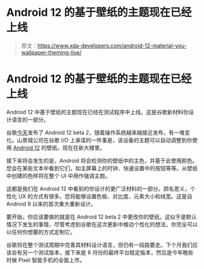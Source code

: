 # Android 12 的基于壁纸的主题现在已经上线

> 原文：<https://www.xda-developers.com/android-12-material-you-wallpaper-theming-live/>

# Android 12 的基于壁纸的主题现在已经上线

Android 12 中基于壁纸的主题现在已经在测试程序中上线。这是谷歌新材料你设计语言的一部分。

谷歌[今天](https://www.xda-developers.com/android-12-beta-2/)发布了 Android 12 beta 2，随着操作系统越来越接近发布，有一堆变化。山景城公司在谷歌 I/O 上承诺的一件事是，该设备的主题可以自动调整到你使用 [Android 12](https://www.xda-developers.com/android-12/) 的壁纸。现在在新大楼里。

接下来将会发生的是，Android 将会检测你的壁纸中的主色，并基于此使用颜色。您会在某些文本中看到它们，如主屏幕上的时钟、快速设置中的按钮等等。从壁纸中创建的色样将在整个 UI 中用作强调主题。

这都是我们在 Android 12 中看到的你设计的更广泛材料的一部分。顾名思义，个性化 UX 的方式有很多。您将能够设置色板、对比度、元素大小和线宽。这是自 Android 9 以来的首次重大重新设计。

要开始，你应该要做的就是在 Android 12 beta 2 中更改你的壁纸。这似乎是默认情况下发生的事情，尽管考虑到谷歌在这次更新中推动个性化的想法，你完全可以以任何你想要的方式定制它。

谷歌将在整个测试周期中完善其材料设计语言，但仍有一段路要走。下个月我们应该会有另一个测试版本，接下来是 8 月份的最终平台稳定版本，然后是今年晚些时候 Pixel 智能手机的全面上市。